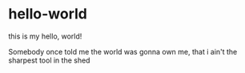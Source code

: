 # hello-world
this is my hello, world!

Somebody once told me the world was gonna own me, that i ain't the sharpest tool in the shed
